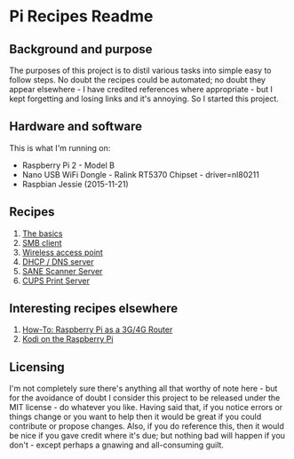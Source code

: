# Pi Recipes Readme
## Background and purpose
The purposes of this project is to distil various tasks into simple easy to follow steps.
No doubt the recipes could be automated; no doubt they appear elsewhere - I have credited
references where appropriate - but I kept forgetting and losing links and it's annoying.
So I started this project.

## Hardware and software
This is what I'm running on:
 * Raspberry Pi 2 - Model B
 * Nano USB WiFi Dongle - Ralink RT5370 Chipset - driver=nl80211
 * Raspbian Jessie (2015-11-21)

## Recipes
1. [The basics](basics.md)
2. [SMB client](smb-client.md)
3. [Wireless access point](wireless-access-point.md)
4. [DHCP / DNS server](dhcp-dns-server.md)
5. [SANE Scanner Server](scanner-server.md)
6. [CUPS Print Server](cups-print-server.md)

## Interesting recipes elsewhere
1. [How-To: Raspberry Pi as a 3G/4G Router](http://www.g7smy.co.uk/?p=505)
2. [Kodi on the Raspberry Pi](http://mymediaexperience.com/raspberry-pi-xbmc-with-raspbmc/)

## Licensing
I'm not completely sure there's anything all that worthy of note here - but for the avoidance
of doubt I consider this project to be released under the MIT license - do whatever you like.
Having said that, if you notice errors or things change or you want to help then it would be
great if you could contribute or propose changes. Also, if you do reference this, then it would
be nice if you gave credit where it's due; but nothing bad will happen if you don't - except
perhaps a gnawing and all-consuming guilt.